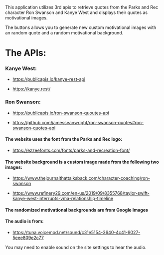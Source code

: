 This application utilizes 3rd apis to retrieve quotes from the Parks and Rec character Ron Swanson and Kanye West and displays their quotes as motivational images.

The buttons allows you to generate new custom motivational images with an random quote and a random motivational background. 


#   The APIs:

### Kanye West:

* https://publicapis.io/kanye-rest-api

* https://kanye.rest/


### Ron Swanson:

* https://publicapis.io/ron-swanson-quoutes-api

* https://github.com/jamesseanwright/ron-swanson-quotes#ron-swanson-quotes-api

#### The website uses the font from the Parks and Rec logo:

* https://ezzeefonts.com/fonts/parks-and-recreation-font/

#### The website background is a custom image made from the following two images:

* https://www.thejournalthattalksback.com/character-coaching/ron-swanson

* https://www.refinery29.com/en-us/2019/09/8355768/taylor-swift-kanye-west-interrupts-vma-relationship-timeline

#### The randomized motivational backgrounds are from Google Images

#### The audio is from:
* https://tuna.voicemod.net/sound/c31e5154-3640-4c41-9027-5eee809e2c77

You may need to enable sound on the site settings to hear the audio.
